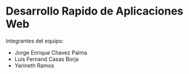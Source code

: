 <h1>Desarrollo Rapido de Aplicaciones Web</h1>
<p>Integrantes del equipo:</p>
<ul>
<li>Jorge Enrique Chavez Palma</li>
<li>Luis Fernand Casas Borja</li>
<li>Yarineth Ramos</li>
</ul>